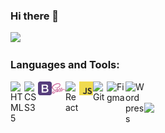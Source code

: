 ### Hi there 👋
![](https://komarev.com/ghpvc/?username=theCodingJohn&color=05c2c9)

<!--
**theCodingJohn/theCodingJohn** is a ✨ _special_ ✨ repository because its `README.md` (this file) appears on your GitHub profile.

Here are some ideas to get you started:

- 🔭 I’m currently working on ...
- 🌱 I’m currently learning ...
- 👯 I’m looking to collaborate on ...
- 🤔 I’m looking for help with ...
- 💬 Ask me about ...
- 📫 How to reach me: ...
- 😄 Pronouns: ...
- ⚡ Fun fact: ...
-->
### Languages and Tools:

<img align="left" alt="HTML5" width="22px" src="https://www.flaticon.com/svg/static/icons/svg/226/226269.svg">
<img align="left" alt="CSS3" width="22px" src="https://www.flaticon.com/svg/static/icons/svg/732/732190.svg">
<img align="left" alt="Bootstrap" width="22px" src="https://raw.githubusercontent.com/github/explore/80688e429a7d4ef2fca1e82350fe8e3517d3494d/topics/bootstrap/bootstrap.png">
<img align="left" alt="Sass" width="22px" src="https://raw.githubusercontent.com/github/explore/80688e429a7d4ef2fca1e82350fe8e3517d3494d/topics/sass/sass.png">
<img align="left" alt="React" width="22px" src="https://cdn4.iconfinder.com/data/icons/logos-3/600/React.js_logo-128.png">
<img align="left" alt="Javascript" width="22px" src="https://raw.githubusercontent.com/github/explore/80688e429a7d4ef2fca1e82350fe8e3517d3494d/topics/javascript/javascript.png">
<img align="left" alt="Git" width="22px" src="https://cdn3.iconfinder.com/data/icons/social-media-2169/24/social_media_social_media_logo_git-128.png">
<img align="left" alt="Figma" width="30px" src="https://i.pinimg.com/originals/a5/58/b4/a558b426cb8973523f37bbed94cf0f09.png">
<img align="left" alt="Wordpress" width="30px" src="https://cdn1.iconfinder.com/data/icons/logotypes/32/wordpress-128.png">

<br>
<br>
<img align="left" src="https://github-readme-stats.vercel.app/api/top-langs/?username=theCodingJohn&layout=compact&theme=dark">
